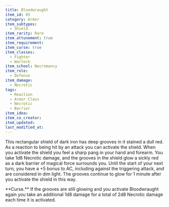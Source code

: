 ```yaml
---
title: Bloodwraught
item_id: 85
category: Armor
item_subtypes:
  - Shield
item_rarity: Rare
item_attunement: true
item_requirement:
item_curse: true
item_classes:
  - Fighter
  - Warlock
item_school: Necromancy
item_role:
  - Defense
item_damage:
  - Necrotic
tags:
  - Reaction
  - Armor Class
  - Necrotic
  - Barrier
item_idea:
item_co_creator:
item_updated:
last_modified_at:
---
```


This rectangular shield of dark iron has deep grooves in it stained a dull red.    
As a reaction to being hit by an attack you can activate the shield. When you activate the shield you feel a sharp pang in your hand and forearm. You take 1d8 Necrotic damage, and the grooves in the shield glow a sickly red as a dark barrier of magical force surrounds you. Until the start of your next turn, you have a +5 bonus to AC, including against the triggering attack, and are considered in dim light.
The grooves continue to glow for 1 minute after you activate the shield in this way.

<section id="curse">
**Curse.** If the grooves are still glowing and you activate Bloodwraught again you take an additional 1d8 damage for a total of 2d8 Necrotic damage each time it is activated.
</section>
